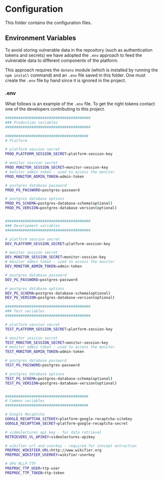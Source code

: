 # Configuration

This folder contains the configuration files.

## Environment Variables

To avoid storing vulnerable data in the repository (such as authentication tokens
and secrets) we have adopted the `.env` approach to feed the vulnerable data to
different components of the platform.

This approach requires the `dotenv` module (which is installed by running the
`npm install` command) and an `.env` file saved in this folder. One must create the
`.env` file by hand since it is ignored in the project.

### .env
What follows is an example of the `.env` file. To get the right tokens contact
one of the developers contributing to this project.


```bash
#######################################
### Production variables
#######################################

######################################
# Platform

# platform session secret
PROD_PLATFORM_SESSION_SECRET=platform-session-key

# monitor session secret
PROD_MONITOR_SESSION_SECRET=monitor-session-key
# monitor admin token - used to access the monitor
PROD_MONITOR_ADMIN_TOKEN=admin-token

# postgres database password
PROD_PG_PASSWORD=postgres-password

# postgres database options
PROD_PG_SCHEMA=postgres-database-schema(optional)
PROD_PG_VERSION=postgres-database-version(optional)


#######################################
### Development variables
#######################################

# platform session secret
DEV_PLATFORM_SESSION_SECRET=platform-session-key

# monitor session secret
DEV_MONITOR_SESSION_SECRET=monitor-session-key
# monitor admin token - used to access the monitor
DEV_MONITOR_ADMIN_TOKEN=admin-token

# postgres database password
DEV_PG_PASSWORD=postgres-password

# postgres database options
DEV_PG_SCHEMA=postgres-database-schema(optional)
DEV_PG_VERSION=postgres-database-version(optional)

#######################################
### Test variables
#######################################

# platform session secret
TEST_PLATFORM_SESSION_SECRET=platform-session-key

# monitor session secret
TEST_MONITOR_SESSION_SECRET=monitor-session-key
# monitor admin token - used to access the monitor
TEST_MONITOR_ADMIN_TOKEN=admin-token

# postgres database password
TEST_PG_PASSWORD=postgres-password

# postgres database options
TEST_PG_SCHEMA=postgres-database-schema(optional)
TEST_PG_VERSION=postgres-database-version(optional)


######################################
# Common variables
######################################

# Google Recaptcha
GOOGLE_RECAPTCHA_SITEKEY=platform-google-recaptcha-sitekey
GOOGLE_RECAPTCHA_SECRET=platform-google-recaptcha-secret

# videolectures api key - for data retrieval
RETRIEVERS_VL_APIKEY=videolectures-apikey

# wikifier url and userkey - required for concept extraction
PREPROC_WIKIFIER_URL=http://www.wikifier.org
PREPROC_WIKIFIER_USERKEY=wikifier-userkey

# UPV MLLP-TTP
PREPROC_TTP_USER=ttp-user
PREPROC_TTP_TOKEN=ttp-token

```

